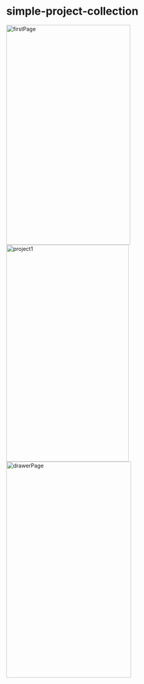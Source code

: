 # simple-project-collection

<img width="326" height="576" alt="firstPage" src="https://github.com/user-attachments/assets/3231a031-fd8b-4ac7-807a-8054805f2680" />
<img width="322" height="568" alt="project1" src="https://github.com/user-attachments/assets/dfa1e972-c60f-4ea9-8f09-00f47f682640" />
<img width="328" height="566" alt="drawerPage" src="https://github.com/user-attachments/assets/4b09e1c8-a23b-4f0e-aca5-6639bafdbe89" />
